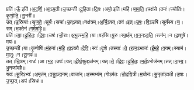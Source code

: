 

  
प्रति॑।ऊँ॒ इति॑।अ॒द॒र्शि॒।आ॒ऽय॒ती।उ॒च्छन्ती॑।दु॒हि॒ता।दि॒वः।अपो॒ इति॑।महि॑।व्य॒य॒ति॒।चक्ष॑से।तमः॑।ज्योतिः॑।कृ॒णो॒ति॒।सू॒नरी॑॥  
उत्।उ॒स्रियाः॑।सृ॒ज॒ते॒।सूर्यः॑।सचा॑।उ॒त्ऽयत्।नक्ष॑त्रम्।अ॒र्चि॒ऽवत्।तव॑।इत्।उ॒षः॒।वि॒ऽउषि॑।सूर्य॑स्य।च॒।सम्।भ॒क्तेन॑।ग॒मे॒म॒हि॒॥  
प्रति॑।त्वा॒।दु॒हि॒तः॒।दि॒वः॒।उषः॑।जी॒राः।अ॒भु॒त्स्म॒हि॒।या।वह॑सि।पु॒रु।स्पा॒र्हम्।व॒न॒न्ऽव॒ति॒।रत्न॑म्।न।दा॒शुषे॑।मयः॑॥  
उ॒च्छन्ती॑।या।कृ॒णोषि॑।मं॒हना॑।म॒हि॒।प्र॒ऽख्यै।दे॒वि॒।स्वः॑।दृ॒शे।तस्याः॑।ते॒।र॒त्न॒ऽभाजः॑।ई॒म॒हे॒।व॒यम्।स्याम॑।मा॒तुः।न।सू॒नवः॑॥  
तत्।चि॒त्रम्।राधः॑।आ।भ॒र॒।उषः॑।यत्।दी॒र्घ॒श्रुत्ऽत॑मम्।यत्।ते॒।दि॒वः॒।दु॒हि॒तः॒।म॒र्त॒ऽभोज॑नम्।तत्।रा॒स्व॒।भु॒नजा॑महै॥  
श्रवः॑।सू॒रिऽभ्यः॑।अ॒मृत॑म्।व॒सु॒ऽत्व॒नम्।वाजा॑न्।अ॒स्मभ्य॑म्।गोऽम॑तः।चो॒द॒यि॒त्री।म॒घोनः॑।सू॒नृता॑ऽवती।उ॒षाः।उ॒च्छ॒त्।अप॑।स्रिधः॑॥  
